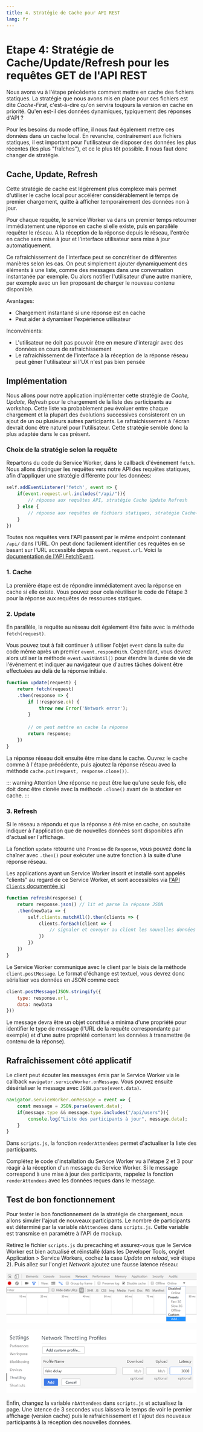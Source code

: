 ```yaml
---
title: 4. Stratégie de Cache pour API REST
lang: fr
---
```


# Etape 4: Stratégie de Cache/Update/Refresh pour les requêtes GET de l'API REST

Nous avons vu à l'étape précédente comment mettre en cache des fichiers statiques. La stratégie que nous avons mis en place pour ces fichiers est dite *Cache-First*, c'est-à-dire qu'on servira toujours la version en cache en priorité. Qu'en est-il des données dynamiques, typiquement des réponses d'API ?

Pour les besoins du mode offline, il nous faut également mettre ces données dans un cache local. En revanche, contrairement aux fichiers statiques, il est important pour l'utilisateur de disposer des données les plus récentes (les plus "fraîches"), et ce le plus tôt possible. Il nous faut donc changer de stratégie.

## Cache, Update, Refresh

Cette stratégie de cache est légèrement plus complexe mais permet d'utiliser le cache local pour accélérer considérablement le temps de premier chargement, quitte à afficher temporairement des données non à jour.

Pour chaque requête, le service Worker va dans un premier temps retourner immédiatement une réponse en cache si elle existe, puis en parallèle requêter le réseau. A la réception de la réponse depuis le réseau, l'entrée en cache sera mise à jour et l'interface utilisateur sera mise à jour automatiquement.

Ce rafraichissement de l'interface peut se concrétiser de différentes manières selon les cas. On peut simplement ajouter dynamiquement des éléments à une liste, comme des messages dans une conversation instantanée par exemple. Ou alors notifier l'utilisateur d'une autre manière, par exemple avec un lien proposant de charger le nouveau contenu disponible.

Avantages:

- Chargement instantané si une réponse est en cache
- Peut aider à dynamiser l'expérience utilisateur

Inconvénients:

- L'utilisateur ne doit pas pouvoir être en mesure d'interagir avec des données en cours de rafraichissement
- Le rafraichissement de l'interface à la réception de la réponse réseau peut gêner l'utilisateur si l'UX n'est pas bien pensée

## Implémentation

Nous allons pour notre application implémenter cette stratégie de *Cache, Update, Refresh* pour le chargement de la liste des participants au workshop. Cette liste va probablement peu évoluer entre chaque chargement et la plupart des évolutions successives consisteront en un ajout de un ou plusieurs autres participants. Le rafraichissement à l'écran devrait donc être naturel pour l'utilisateur. Cette stratégie semble donc la plus adaptée dans le cas présent.

### Choix de la stratégie selon la requête

Repartons du code du Service Worker, dans le callback d'événement `fetch`. Nous allons distinguer les requêtes vers notre API des requêtes statiques, afin d'appliquer une stratégie différente pour les données:

```js
self.addEventListener('fetch', event => {
    if(event.request.url.includes("/api/")){
    	// réponse aux requêtes API, stratégie Cache Update Refresh
    } else {
        // réponse aux requêtes de fichiers statiques, stratégie Cache-First
    }    
})
```

Toutes nos requêtes vers l'API passent par le même endpoint contenant `/api/` dans l'URL. On peut donc facilement identifier ces requêtes en se basant sur l'URL accessible depuis `event.request.url`. Voici la [documentation de l'API FetchEvent](https://developer.mozilla.org/en-US/docs/Web/API/FetchEvent).

### 1. Cache

La première étape est de répondre immédiatement avec la réponse en cache si elle existe. Vous pouvez pour cela réutiliser le code de l'étape 3 pour la réponse aux requêtes de ressources statiques.

### 2. Update

En parallèle, la requête au réseau doit également être faite avec la méthode `fetch(request)`.

Vous pouvez tout à fait continuer à utiliser l'objet `event` dans la suite du code même après un premier `event.respondWith`. Cependant, vous devrez alors utiliser la méthode `event.waitUntil()` pour étendre la durée de vie de l'événement et indiquer au navigateur que d'autres tâches doivent être effectuées au delà de la réponse initiale.

```js
function update(request) {
	return fetch(request)
    .then(response => {
        if (!response.ok) {
            throw new Error('Network error');
        }
        
        // on peut mettre en cache la réponse            
        return response;
    })
}
```

La réponse réseau doit ensuite être mise dans le cache. Ouvrez le cache comme à l'étape précédente, puis ajoutez la réponse réseau avec la méthode `cache.put(request, response.clone())`. 

::: warning Attention
Une réponse ne peut être lue qu'une seule fois, elle doit donc être clonée avec la méthode `.clone()` avant de la stocker en cache.
:::

### 3. Refresh

Si le réseau a répondu et que la réponse a été mise en cache, on souhaite indiquer à l'application que de nouvelles données sont disponibles afin d'actualiser l'affichage.

La fonction `update` retourne une `Promise` de `Response`, vous pouvez donc la chaîner avec `.then()` pour exécuter une autre fonction à la suite d'une réponse réseau.

Les applications ayant un Service Worker inscrit et installé sont appelés "clients" au regard de ce Service Worker, et sont accessibles via [l'API `Clients` documentée ici](https://developer.mozilla.org/en-US/docs/Web/API/Clients)

```js
function refresh(response) {
	return response.json() // lit et parse la réponse JSON
	.then(newData => {
		self.clients.matchAll().then(clients => {
			clients.forEach(client => {
				// signaler et envoyer au client les nouvelles données
			})
		})
	})
}
```

Le Service Worker communique avec le client par le biais de la méthode `client.postMessage`. Le format d'échange est textuel, vous devrez donc sérialiser vos données en JSON comme ceci:

```js
client.postMessage(JSON.stringify({
    type: response.url,
    data: newData
}))
```

Le message devra être un objet constitué a minima d'une propriété pour identifier le type de message (l'URL de la requête correspondante par exemple) et d'une autre propriété contenant les données à transmettre (le contenu de la réponse).

## Rafraîchissement côté applicatif

Le client peut écouter les messages émis par le Service Worker via le callback `navigator.serviceWorker.onMessage`. Vous pouvez ensuite désérialiser le message avec `JSON.parse(event.data)`.

```js
navigator.serviceWorker.onMessage = event => {
	const message = JSON.parse(event.data);
	if(message.type && message.type.includes("/api/users")){
		console.log("Liste des participants à jour", message.data);
	}
}
```

Dans `scripts.js`, la fonction `renderAttendees` permet d'actualiser la liste des participants.

Complétez le code d'installation du Service Worker vu à l'étape 2 et 3 pour réagir à la réception d'un message du Service Worker. Si le message correspond à une mise à jour des participants, rappelez la fonction `renderAttendees` avec les données reçues dans le message.

## Test de bon fonctionnement

Pour tester le bon fonctionnement de la stratégie de chargement, nous allons simuler l'ajout de nouveaux participants. Le nombre de participants est déterminé par la variable `nbAttendees` dans `scripts.js`. Cette variable est transmise en paramètre à l'API de mockup.

Retirez le fichier `scripts.js` du precaching et assurez-vous que le Service Worker est bien actualisé et réinstallé (dans les Developer Tools, onglet Application > Service Workers, cochez la case *Update on reload*, voir étape 2). Puis allez sur l'onglet *Network* ajoutez une fausse latence réseau:

![Ajout d'une fausse latence réseau 1/2](./readme_assets/chrome_throttling.png)

![Ajout d'une fausse latence réseau 2/2](./readme_assets/chrome_throttling_2.png)

Enfin, changez la variable `nbAttendees` dans `scripts.js` et actualisez la page. Une latence de 3 secondes vous laissera le temps de voir le premier affichage (version cache) puis le rafraichissement et l'ajout des nouveaux participants à la réception des nouvelles données.
